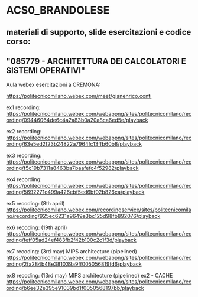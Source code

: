 # ACS0_BRANDOLESE
## materiali di supporto, slide esercitazioni e codice corso:
## "085779 - ARCHITETTURA DEI CALCOLATORI E SISTEMI OPERATIVI"

Aula webex esercitazioni a CREMONA:

https://politecnicomilano.webex.com/meet/gianenrico.conti


ex1 recording: 
https://politecnicomilano.webex.com/webappng/sites/politecnicomilano/recording/09446064de6c4a2a83b0a20a8ca6ed5e/playback

ex2 recording:
https://politecnicomilano.webex.com/webappng/sites/politecnicomilano/recording/63e5ed2f23b24822a7964fc13ffb60b8/playback

ex3 recording:
https://politecnicomilano.webex.com/webappng/sites/politecnicomilano/recording/f5c19b7311a8463ba7baafefc4f52982/playback

ex4 recording:
https://politecnicomilano.webex.com/webappng/sites/politecnicomilano/recording/5692271c499a426ebf5ed6bf02b826ca/playback

ex5 recoding: (8th april)
https://politecnicomilano.webex.com/recordingservice/sites/politecnicomilano/recording/925ec6231a9649e3bc125d98fb892076/playback

ex6 recoding: (19th april)
https://politecnicomilano.webex.com/webappng/sites/politecnicomilano/recording/feff05ad24ef483fb2f42b100c2c1f3d/playback

ex7 recoding: (3rd may) MIPS architecture (pipelined)
https://politecnicomilano.webex.com/webappng/sites/politecnicomilano/recording/2fa284b48e381039a9ff005056819fd6/playback

ex8 recoding: (13rd may) MIPS architecture (pipelined) ex2 - CACHE
https://politecnicomilano.webex.com/webappng/sites/politecnicomilano/recording/b6ee32e395e91039bd1f0050568197bb/playback


